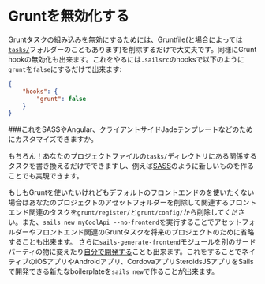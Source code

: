 # Gruntを無効化する

Gruntタスクの組み込みを無効にするためには、Gruntfile(と場合によっては[`tasks/`](http://sailsjs.org/documentation/anatomy/myApp/tasks)フォルダーのこともあります)を削除するだけで大丈夫です。同様にGrunt hookの無効化も出来ます。これをやるには`.sailsrc`のhooksで以下のように`grunt`を`false`にするだけで出来ます:

```json
{
    "hooks": {
        "grunt": false
    }
}
```

###これをSASSやAngular、クライアントサイドJadeテンプレートなどのためにカスタマイズできますか。

もちろん！あなたのプロジェクトファイルの`tasks/`ディレクトリにある関係するタスクを書き換えるだけでできますし、例えば[SASS](https://github.com/sails101/using-sass)のように新しいものを作ることでも実現できます。

もしもGruntを使いたいけれどもデフォルトのフロントエンドのを使いたくない場合はあなたのプロジェクトのアセットフォルダーを削除して関連するフロントエンド関連のタスクを`grunt/register/`と`grunt/config/`から削除してください。また、`sails new myCoolApi --no-frontend`を実行することでアセットフォルダーやフロントエンド関連のGruntタスクを将来のプロジェクトのために省略することも出来ます。 さらに`sails-generate-frontend`モジュールを別のサードパーティの物に変えたり[自分で開発する](https://github.com/balderdashy/sails-generate-generator)ことも出来ます。これをすることでネイティブのiOSアプリやAndroidアプリ、CordovaアプリSteroidsJSアプリをSailsで開発できる新たなboilerplateを`sails new`で作ることが出来ます。


<docmeta name="uniqueID" value="DisablingGrunt970874">
<docmeta name="displayName" value="Disabling Grunt">
